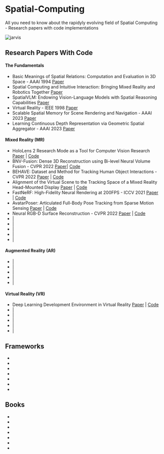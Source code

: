 # Spatial-Computing
All you need to know about the rapidyly evolving field of Spatial Computing - Research papers with code implementations

![jarvis](https://github.com/Jaykef/Spatial-Computing/assets/11355002/e276e9fc-d3f9-42ad-922f-8e2a87e9ffb2)

## Research Papers With Code
#### The Fundamentals
<ul>
  <li>Basic Meanings of Spatial Relations: Computation and Evaluation in 3D Space - AAAI 1994 <a href="https://cdn.aaai.org/AAAI/1994/AAAI94-214.pdf">Paper</a></li>
  <li>Spatial Computing and Intuitive Interaction: Bringing Mixed Reality and Robotics Together <a href="https://github.com/Jaykef/Spatial-Computing/blob/main/Research-Papers/Spatial-Computing-and%20Intuitive-Interaction.pdf">Paper</a></li>
  <li>SpatialVLM: Endowing Vision-Language Models with Spatial Reasoning Capabilities <a href="https://arxiv.org/pdf/2401.12168.pdf">Paper</a></li>
  <li>Virtual Reality - IEEE 1998 <a href="https://ieeexplore.ieee.org/document/666641">Paper</a></li>
  <li>Scalable Spatial Memory for Scene Rendering and Navigation - AAAI 2023 <a href="https://ojs.aaai.org/index.php/AAAI/article/view/25110">Paper</a></li>
  <li>Learning Continuous Depth Representation via Geometric Spatial Aggregator - AAAI 2023 <a href="https://ojs.aaai.org/index.php/AAAI/article/view/25369/25141">Paper</a></li>
</ul>


#### Mixed Reality (MR)
<ul>
  <li>HoloLens 2 Research Mode as a Tool for Computer Vision Research <a href="https://arxiv.org/pdf/2008.11239v1.pdf">Paper</a> | <a href="https://github.com/microsoft/HoloLens2ForCV">Code</a></li>
  <li>BNV-Fusion: Dense 3D Reconstruction using Bi-level Neural Volume Fusion - CVPR 2022 <a href="https://arxiv.org/pdf/2204.01139v1.pdf">Paper</a>| <a href="https://github.com/likojack/bnv_fusion">Code</a></li>
  <li>BEHAVE: Dataset and Method for Tracking Human Object Interactions - CVPR 2022 <a href="https://arxiv.org/pdf/2204.06950v1.pdf">Paper</a> | <a href="https://github.com/xiexh20/behave-dataset">Code</a></li>
  <li>Alignment of the Virtual Scene to the Tracking Space of a Mixed Reality Head-Mounted Display <a href="https://arxiv.org/pdf/1703.05834v4.pdf">Paper</a> | <a href="https://github.com/qian256/HoloLensARToolKit">Code</a></li>
  <li>FastNeRF: High-Fidelity Neural Rendering at 200FPS - ICCV 2021 <a href="https://arxiv.org/pdf/2103.10380v2.pdf">Paper</a> | <a href="https://github.com/MaximeVandegar/Papers-in-100-Lines-of-Code/tree/main/FastNeRF_High_Fidelity_Neural_Rendering_at_200FPS">Code</a></li>
  <li>AvatarPoser: Articulated Full-Body Pose Tracking from Sparse Motion Sensing <a href="https://arxiv.org/pdf/2207.13784v1.pdf">Paper</a> | <a href="https://github.com/eth-siplab/avatarposer">Code</a></li>
  <li>Neural RGB-D Surface Reconstruction - CVPR 2022 <a href="https://arxiv.org/pdf/2104.04532v3.pdf">Paper</a> | <a href="https://github.com/dazinovic/neural-rgbd-surface-reconstruction">Code</a></li>
  <li> <a href=""></a> | <a href=""></a></li>
  <li> <a href=""></a> | <a href=""></a></li>
  <li> <a href=""></a> | <a href=""></a></li>
  <li> <a href=""></a> | <a href=""></a></li>
  <li> <a href=""></a> | <a href=""></a></li>
</ul>

#### Augmented Reality (AR)
<ul>
  <li> <a href=""></a> | <a href=""></a></li>
  <li> <a href=""></a> | <a href=""></a></li>
  <li> <a href=""></a> | <a href=""></a></li>
  <li> <a href=""></a> | <a href=""></a></li>
  <li> <a href=""></a> | <a href=""></a></li>
</ul>

#### Virtual Reality (VR)
<ul>
  <li>Deep Learning Development Environment in Virtual Reality <a href="https://arxiv.org/pdf/1906.05925v1.pdf">Paper</a> | <a href="https://github.com/Cobanoglu-Lab/Devoreann">Code</a></li>
  <li> <a href=""></a> | <a href=""></a></li>
  <li> <a href=""></a> | <a href=""></a></li>
  <li> <a href=""></a> | <a href=""></a></li>
  <li> <a href=""></a> | <a href=""></a></li>
  <li> <a href=""></a> | <a href=""></a></li>
</ul>


## Frameworks

<ul>
  <li><a href=""></a></li>
  <li><a href=""></a></li>
  <li><a href=""></a></li>
  <li><a href=""></a></li>
  <li><a href=""></a></li>
  <li><a href=""></a></li>
  <li><a href=""></a></li>
</ul>

## Books

<ul>
  <li><a href=""></a></li>
  <li><a href=""></a></li>
  <li><a href=""></a></li>
  <li><a href=""></a></li>
  <li><a href=""></a></li>
  <li><a href=""></a></li>
  <li><a href=""></a></li>
</ul>

